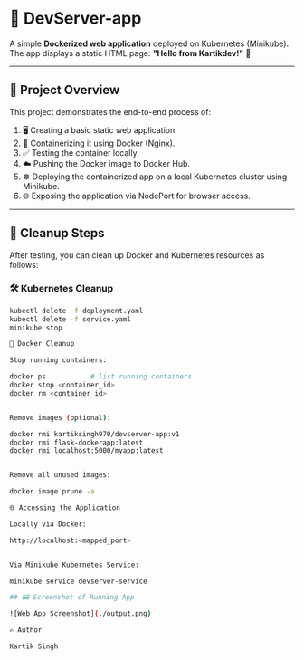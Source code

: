 # 🚀 DevServer-app

A simple **Dockerized web application** deployed on Kubernetes (Minikube).  
The app displays a static HTML page: **"Hello from Kartikdev!"** 🎉

---

## 📝 Project Overview

This project demonstrates the end-to-end process of:

1. 🖥️ Creating a basic static web application.
2. 🐳 Containerizing it using Docker (Nginx).
3. ✅ Testing the container locally.
4. ☁️ Pushing the Docker image to Docker Hub.
5. ☸️ Deploying the containerized app on a local Kubernetes cluster using Minikube.
6. 🌐 Exposing the application via NodePort for browser access.

---

## 🧹 Cleanup Steps

After testing, you can clean up Docker and Kubernetes resources as follows:

### 🛠️ Kubernetes Cleanup
```bash
kubectl delete -f deployment.yaml
kubectl delete -f service.yaml
minikube stop

🐳 Docker Cleanup

Stop running containers:

docker ps           # list running containers
docker stop <container_id>
docker rm <container_id>


Remove images (optional):

docker rmi kartiksingh970/devserver-app:v1
docker rmi flask-dockerapp:latest
docker rmi localhost:5000/myapp:latest


Remove all unused images:

docker image prune -a

🌐 Accessing the Application

Locally via Docker:

http://localhost:<mapped_port>


Via Minikube Kubernetes Service:

minikube service devserver-service

## 🖼️ Screenshot of Running App

![Web App Screenshot](./output.png)

✍️ Author

Kartik Singh
